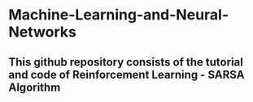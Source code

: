 # Machine-Learning-and-Neural-Networks
## This github repository consists of the tutorial and code of Reinforcement Learning - SARSA Algorithm
